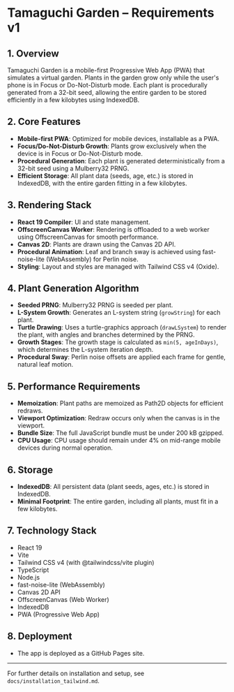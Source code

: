 # Tamaguchi Garden – Requirements v1

## 1. Overview
Tamaguchi Garden is a mobile-first Progressive Web App (PWA) that simulates a virtual garden. Plants in the garden grow only while the user's phone is in Focus or Do-Not-Disturb mode. Each plant is procedurally generated from a 32-bit seed, allowing the entire garden to be stored efficiently in a few kilobytes using IndexedDB.

## 2. Core Features
- **Mobile-first PWA**: Optimized for mobile devices, installable as a PWA.
- **Focus/Do-Not-Disturb Growth**: Plants grow exclusively when the device is in Focus or Do-Not-Disturb mode.
- **Procedural Generation**: Each plant is generated deterministically from a 32-bit seed using a Mulberry32 PRNG.
- **Efficient Storage**: All plant data (seeds, age, etc.) is stored in IndexedDB, with the entire garden fitting in a few kilobytes.

## 3. Rendering Stack
- **React 19 Compiler**: UI and state management.
- **OffscreenCanvas Worker**: Rendering is offloaded to a web worker using OffscreenCanvas for smooth performance.
- **Canvas 2D**: Plants are drawn using the Canvas 2D API.
- **Procedural Animation**: Leaf and branch sway is achieved using fast-noise-lite (WebAssembly) for Perlin noise.
- **Styling**: Layout and styles are managed with Tailwind CSS v4 (Oxide).

## 4. Plant Generation Algorithm
- **Seeded PRNG**: Mulberry32 PRNG is seeded per plant.
- **L-System Growth**: Generates an L-system string (`growString`) for each plant.
- **Turtle Drawing**: Uses a turtle-graphics approach (`drawLSystem`) to render the plant, with angles and branches determined by the PRNG.
- **Growth Stages**: The growth stage is calculated as `min(5, ageInDays)`, which determines the L-system iteration depth.
- **Procedural Sway**: Perlin noise offsets are applied each frame for gentle, natural leaf motion.

## 5. Performance Requirements
- **Memoization**: Plant paths are memoized as Path2D objects for efficient redraws.
- **Viewport Optimization**: Redraw occurs only when the canvas is in the viewport.
- **Bundle Size**: The full JavaScript bundle must be under 200 kB gzipped.
- **CPU Usage**: CPU usage should remain under 4% on mid-range mobile devices during normal operation.

## 6. Storage
- **IndexedDB**: All persistent data (plant seeds, ages, etc.) is stored in IndexedDB.
- **Minimal Footprint**: The entire garden, including all plants, must fit in a few kilobytes.

## 7. Technology Stack
- React 19
- Vite
- Tailwind CSS v4 (with @tailwindcss/vite plugin)
- TypeScript
- Node.js
- fast-noise-lite (WebAssembly)
- Canvas 2D API
- OffscreenCanvas (Web Worker)
- IndexedDB
- PWA (Progressive Web App)

## 8. Deployment
- The app is deployed as a GitHub Pages site.

---

For further details on installation and setup, see `docs/installation_tailwind.md`.
